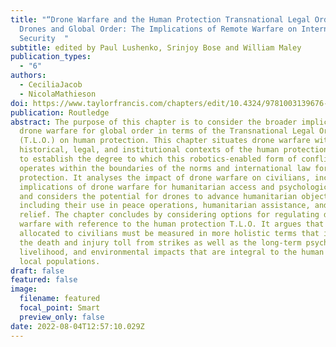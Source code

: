 ```yaml
---
title: "“Drone Warfare and the Human Protection Transnational Legal Order,” in
  Drones and Global Order: The Implications of Remote Warfare on International
  Security  "
subtitle: edited by Paul Lushenko, Srinjoy Bose and William Maley
publication_types:
  - "6"
authors:
  - CeciliaJacob
  - NicolaMathieson
doi: https://www.taylorfrancis.com/chapters/edit/10.4324/9781003139676-5/drone-warfare-human-protection-transnational-legal-order-cecilia-jacob-nicola-mathieson
publication: Routledge
abstract: The purpose of this chapter is to consider the broader implications of
  drone warfare for global order in terms of the Transnational Legal Order
  (T.L.O.) on human protection. This chapter situates drone warfare within the
  historical, legal, and institutional contexts of the human protection T.L.O.
  to establish the degree to which this robotics-enabled form of conflict
  operates within the boundaries of the norms and international law for human
  protection. It analyses the impact of drone warfare on civilians, including
  implications of drone warfare for humanitarian access and psychological harm,
  and considers the potential for drones to advance humanitarian objectives,
  including their use in peace operations, humanitarian assistance, and disaster
  relief. The chapter concludes by considering options for regulating drone
  warfare with reference to the human protection T.L.O. It argues that the harm
  allocated to civilians must be measured in more holistic terms that include
  the death and injury toll from strikes as well as the long-term psychological,
  livelihood, and environmental impacts that are integral to the human rights of
  local populations.
draft: false
featured: false
image:
  filename: featured
  focal_point: Smart
  preview_only: false
date: 2022-08-04T12:57:10.029Z
---
```

